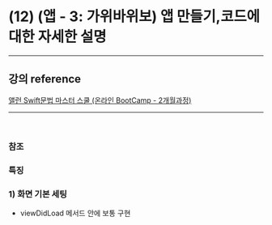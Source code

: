 # (12) (앱 - 3: 가위바위보) 앱 만들기,코드에 대한 자세한 설명

---

## 강의 reference

[앨런 Swift문법 마스터 스쿨 (온라인 BootCamp - 2개월과정)](https://www.inflearn.com/course/스위프트-문법-마스터-스쿨/dashboard)

---

<br>

### 참조

### 특징

### 1) 화면 기본 세팅

- viewDidLoad 메서드 안에 보통 구현

